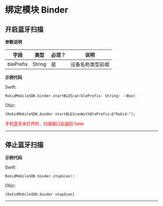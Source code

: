 # 绑定模块 Binder

## 开启蓝牙扫描

**参数说明**

| 字段    | 类型   | 必须？| 说明 |
| ------ | ----- | ----- | ----- |
| blePrefix | String | 是 | 设备名称类型前缀 |

**示例代码**

Swift:

```swift
RokidMobileSDK.binder.startBLEScan(blePrefix: String) ->Bool
```

Objc:

```objc
[RokidMobileSDK.binder startBLEScanWithBlePrefix:@"Rokid-"];
```

<font color="red">手机蓝牙未打开时，扫描接口会返回 false</font>

---

## 停止蓝牙扫描

**示例代码**

Swift:

```swift
RokidMobileSDK.binder.stopScan()
```

Objc:

```objc
[RokidMobileSDK.binder stopScan]
```

---

